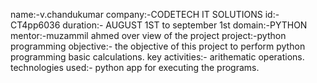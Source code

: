 name:-v.chandukumar
company:-CODETECH IT SOLUTIONS
id:-CT4pp6036
duration:- AUGUST 1ST to september 1st
domain:-PYTHON
mentor:-muzammil ahmed
            over view of the project
            project:-python programming
            objective:-
              the objective of this project to perform python programming basic calculations.
            key activities:-
              arithematic operations.
            technologies used:-
              python app for executing the programs.
